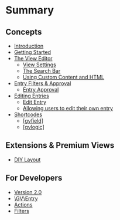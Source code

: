 # Summary

## Concepts

* [Introduction](README.md)
* [Getting Started](chapter1.md)
* [The View Editor](the_view_editor.md)
  * [View Settings](admin/view_settings.md)
  * [The Search Bar](admin/widgets/search_bar.md)
  * [Using Custom Content and HTML](admin/fields/custom_content.md)
* [Entry Filters & Approval](entry_filters_&_approval.md)
  * [Entry Approval](entry_approval.md)
* [Editing Entries](edit-entry/editing_entries.md)
  * [Edit Entry](edit-entry/configure_edit_entry.md)
  * [Allowing users to edit their own entry](edit-entry/users_edit_own_entry.md)
* [Shortcodes](shortcodes/shortcodes.md)
  * [\[gvfield\]](shortcodes/[gvfield].md)
  * [\[gvlogic\]](shortcodes/gvlogic.md)

## Extensions & Premium Views

* [DIY Layout](extensions/diy-layout.md)

## For Developers

* [Version 2.0](actions/version-20.md)
* [\GV\Entry](actions/gventry.md)
* [Actions](actions/README.md)
* [Filters](filters/README.md)

